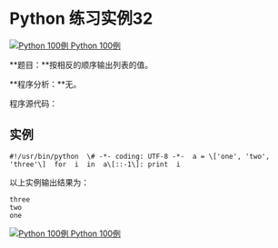 Python 练习实例32
=============

 [![Python 100例](../images/up.gif) Python 100例](python-100-examples.html)

**题目：**按相反的顺序输出列表的值。

**程序分析：**无。

程序源代码：

实例
--
```
#!/usr/bin/python  \# -*- coding: UTF-8 -*-  a = \['one', 'two', 'three'\]  for  i  in  a\[::-1\]: print  i
```
以上实例输出结果为：
```
three
two
one
```
 [![Python 100例](../images/up.gif) Python 100例](python-100-examples.html)